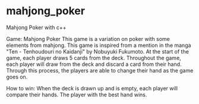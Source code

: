 # mahjong_poker
Mahjong Poker with c++

Game: Mahjong Poker
This game is a variation on poker with some elements from mahjong. This game is inspired from a mention 
in the manga "Ten - Tenhoudouri no Kaidanji" by Nobuyuki Fukumoto. At the start of the game, each player draws 5 cards from the deck.
Throughout the game, each player will draw from the deck and discard a card from their hand. Through this process, the players are able
to change their hand as the game goes on.

How to win: When the deck is drawn up and is empty, each player will compare their hands. The player with the best hand wins.

